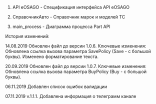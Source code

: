 1. API eOSAGO - Спецификация интерфейса API eOSAGO

2. СправочникАвто - Справочник марок и моделей ТС

3. main_process - Диаграмма процесса Part API

История изменений: 

14.08.2019 Обновлен файл до версии 1.0.6. Ключевые изменения: Обновлена ссылка вызова параметра SavePolicy (Save - с большой буквы). 
Изменено форматирование текста. 

20.09.2019 Обновлен файл до версии 1.0.7. Ключевые изменения: Обновлена ссылка вызова параметра BuyPolicy (Buy - с большой буквы). 

06.11.2019 Добавлен список ошибок валидации

07.11.2019 v.1.1.1. Добавлена информация о телеграмм канале
